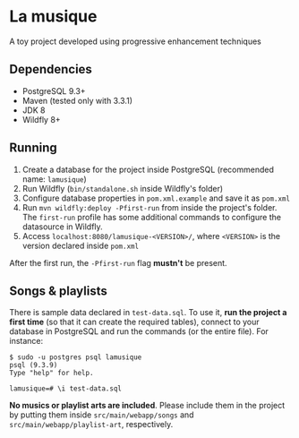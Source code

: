 # La musique

A toy project developed using progressive enhancement techniques

## Dependencies

- PostgreSQL 9.3+
- Maven (tested only with 3.3.1)
- JDK 8
- Wildfly 8+

## Running

1. Create a database for the project inside PostgreSQL (recommended name: `lamusique`)
2. Run Wildfly (`bin/standalone.sh` inside Wildfly's folder)
3. Configure database properties in `pom.xml.example` and save it as `pom.xml`
4. Run `mvn wildfly:deploy -Pfirst-run` from inside the project's folder. The `first-run` profile has some additional commands to configure the datasource in Wildfly.
5. Access `localhost:8080/lamusique-<VERSION>/`, where `<VERSION>` is the version declared inside `pom.xml`

After the first run, the `-Pfirst-run` flag **mustn't** be present.

## Songs & playlists

There is sample data declared in `test-data.sql`. To use it, **run the project a first time** (so that it can create the required tables), connect to your database in PostgreSQL and run the commands (or the entire file). For instance:

```
$ sudo -u postgres psql lamusique
psql (9.3.9)
Type "help" for help.

lamusique=# \i test-data.sql
```

**No musics or playlist arts are included**. Please include them in the project by putting them inside `src/main/webapp/songs` and `src/main/webapp/playlist-art`, respectively.
